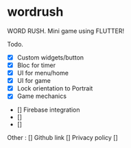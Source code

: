 # wordrush

WORD RUSH. Mini game using FLUTTER!

Todo.
-  [x] Custom widgets/button
-  [x] Bloc for timer
-  [x] UI for menu/home
-  [x] UI for game
-  [x] Lock orientation to Portrait
-  [x] Game mechanics
-  [] Firebase integration
-  [] 
-  []

Other :
[] Github link
[] Privacy policy
[] 